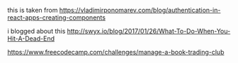 this is taken from https://vladimirponomarev.com/blog/authentication-in-react-apps-creating-components

i blogged about this http://swyx.io/blog/2017/01/26/What-To-Do-When-You-Hit-A-Dead-End

https://www.freecodecamp.com/challenges/manage-a-book-trading-club

